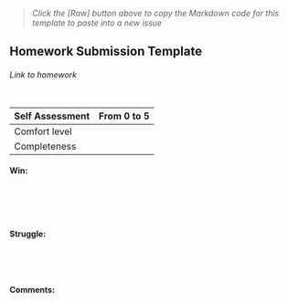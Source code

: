 > *Click the [Raw] button above to copy the Markdown code for this template to paste into a new issue*

## Homework Submission Template

###### Link to homework

```

```

Self Assessment | From 0 to 5
------------ | -------------
Comfort level |  
Completeness | 

#### Win:
```





```
#### Struggle:
```




```

#### Comments:
```




```

